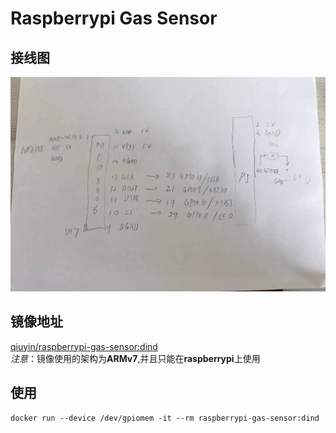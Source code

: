 # Raspberrypi Gas Sensor

## 接线图

<img src="images/wiring.jpg">

## 镜像地址

[qiuyin/raspberrypi-gas-sensor:dind](https://hub.docker.com/r/qiuyin/raspberrypi-gas-sensor)  
*注意*：镜像使用的架构为**ARMv7**,并且只能在**raspberrypi**上使用
## 使用

```
docker run --device /dev/gpiomem -it --rm raspberrypi-gas-sensor:dind
```